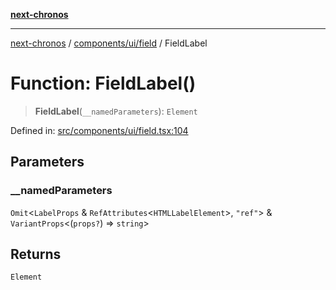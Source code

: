 [**next-chronos**](../../../../README.md)

***

[next-chronos](../../../../README.md) / [components/ui/field](../README.md) / FieldLabel

# Function: FieldLabel()

> **FieldLabel**(`__namedParameters`): `Element`

Defined in: [src/components/ui/field.tsx:104](https://github.com/Bababum95/next-chronos/blob/41860730c8dd12c16699269e1eee86402c8d1a9f/src/components/ui/field.tsx#L104)

## Parameters

### \_\_namedParameters

`Omit`\<`LabelProps` & `RefAttributes`\<`HTMLLabelElement`\>, `"ref"`\> & `VariantProps`\<(`props?`) => `string`\>

## Returns

`Element`
